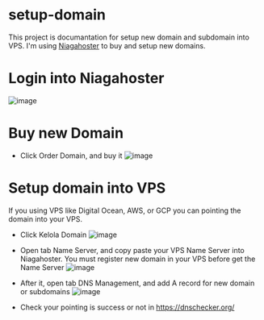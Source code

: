 # setup-domain

This project is documantation for setup new domain and subdomain into VPS. I'm using [Niagahoster](https://www.niagahoster.co.id/) to buy and setup new domains.

# Login into Niagahoster
![image](https://user-images.githubusercontent.com/22932211/125037840-d82a7000-e0be-11eb-92ef-da982b2c1ba0.png)

# Buy new Domain
- Click Order Domain, and buy it
![image](https://user-images.githubusercontent.com/22932211/125067710-ce186980-e0de-11eb-8983-79e5d2d09e72.png)

# Setup domain into VPS

If you using VPS like Digital Ocean, AWS, or GCP you can pointing the domain into your VPS.
- Click Kelola Domain
  ![image](https://user-images.githubusercontent.com/22932211/125067793-e7211a80-e0de-11eb-94e7-5e4338cf6d0b.png)
  
- Open tab Name Server, and copy paste your VPS Name Server into Niagahoster. You must register new domain in your VPS before get the Name Server
  ![image](https://user-images.githubusercontent.com/22932211/125067614-b345f500-e0de-11eb-80fe-611ab275f627.png)

- After it, open tab DNS Management, and add A record for new domain or subdomains
  ![image](https://user-images.githubusercontent.com/22932211/125067884-05871600-e0df-11eb-8711-43269fee6ad1.png)

- Check your pointing is success or not in https://dnschecker.org/
